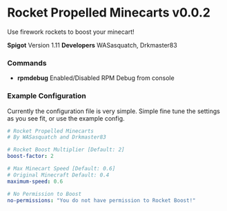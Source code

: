 # Rocket Propelled Minecarts v0.0.2
Use firework rockets to boost your minecart!

**Spigot** Version 1.11
**Developers** WASasquatch, Drkmaster83

### Commands

 - **rpmdebug** Enabled/Disabled RPM Debug from console

### Example Configuration

Currently the configuration file is very simple. Simple fine tune the settings as you see fit, or use the example config.

```YAML
# Rocket Propelled Minecarts
# By WASasquatch and Drkmaster83

# Rocket Boost Multiplier [Default: 2]
boost-factor: 2

# Max Minecart Speed [Default: 0.6]
# Original Minecraft Default: 0.4
maximum-speed: 0.6

# No Permission to Boost
no-permissions: "You do not have permission to Rocket Boost!"
```
